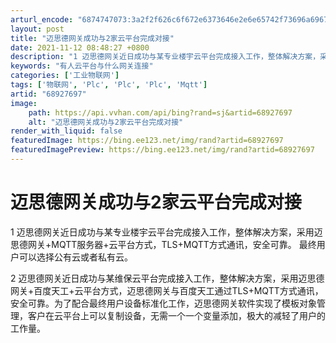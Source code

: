 ```yaml
---
arturl_encode: "6874747073:3a2f2f626c6f672e6373646e2e6e65742f73696a6967616e67:2f61727469636c652f64657461696c732f3638393237363937"
layout: post
title: "迈思德网关成功与2家云平台完成对接"
date: 2021-11-12 08:48:27 +0800
description: "1 迈思德网关近日成功与某专业楼宇云平台完成接入工作，整体解决方案，采用迈思德网关+MQTT服务器+"
keywords: "有人云平台与什么网关连接"
categories: ['工业物联网']
tags: ['物联网', 'Plc', 'Plc', 'Plc', 'Mqtt']
artid: "68927697"
image:
    path: https://api.vvhan.com/api/bing?rand=sj&artid=68927697
    alt: "迈思德网关成功与2家云平台完成对接"
render_with_liquid: false
featuredImage: https://bing.ee123.net/img/rand?artid=68927697
featuredImagePreview: https://bing.ee123.net/img/rand?artid=68927697
---
```


# 迈思德网关成功与2家云平台完成对接

1 迈思德网关近日成功与某专业楼宇云平台完成接入工作，整体解决方案，采用迈思德网关+MQTT服务器+云平台方式，TLS+MQTT方式通讯，安全可靠。 最终用户可以选择公有云或者私有云。

2 迈思德网关近日成功与某维保云平台完成接入工作，整体解决方案，采用迈思德网关+百度天工+云平台方式，迈思德网关与百度天工通过TLS+MQTT方式通讯，安全可靠。为了配合最终用户设备标准化工作，迈思德网关软件实现了模板对象管理，客户在云平台上可以复制设备，无需一个一个变量添加，极大的减轻了用户的工作量。